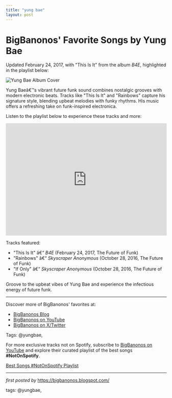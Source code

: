 ```yaml
---
title: "yung bae"
layout: post
---
```

<div class="post-title"> <h1>BigBanonos' Favorite Songs by Yung Bae</h1>
</div>
<p>Updated February 24, 2017, with "This Is It" from the album <i>B4E</i>, highlighted in the playlist below:</p>
<div class="post-image"> <img src="https://asialive365.com/wp-content/uploads/2018/03/c-yung-bae-asia-tour.jpg" alt="Yung Bae Album Cover">
</div>
<p>Yung Baeâ€™s vibrant future funk sound combines nostalgic grooves with modern electronic beats. Tracks like "This Is It" and "Rainbows" capture his signature style, blending upbeat melodies with funky rhythms. His music offers a refreshing take on funk-inspired electronica.</p>
<p>Listen to the playlist below to experience these tracks and more:</p>
<div class="spotify-embed"> <iframe src="https://open.spotify.com/embed/playlist/6InIce7q6Zd5zc8CxZhH9m?utm_source=generator" width="100%" height="352" frameBorder="0" allowfullscreen="" allow="autoplay; clipboard-write; encrypted-media; fullscreen; picture-in-picture" loading="lazy"></iframe>
</div>
<p>Tracks featured:</p>
<ul> <li>"This Is It" â€“ <i>B4E</i> (February 24, 2017, The Future of Funk)</li> <li>"Rainbows" â€“ <i>Skyscraper Anonymous</i> (October 28, 2016, The Future of Funk)</li> <li>"If Only" â€“ <i>Skyscraper Anonymous</i> (October 28, 2016, The Future of Funk)</li>
</ul>
<p>Groove to the upbeat vibes of Yung Bae and experience the infectious energy of future funk.</p>
<hr>
<div class="post-footer"> <p>Discover more of BigBanonos' favorites at:</p> <ul> <li><a href="https://bigbanonos.blogspot.com/" target="_blank">BigBanonos Blog</a></li> <li><a href="https://www.youtube.com/@BigBanonos" target="_blank">BigBanonos on YouTube</a></li> <li><a href="https://x.com/bigbanonos" target="_blank">BigBanonos on X/Twitter</a></li> </ul>
</div>
<div class="post-tags"> Tags: @yungbae,
</div>


<!--Subscribe and Playlist Links-->
<div>
    <p>For more exclusive tracks not on Spotify, subscribe to <a href="https://www.youtube.com/@BigBanonos" target="_blank">BigBanonos on YouTube</a> and explore their curated playlist of the best songs <strong>#NotOnSpotify</strong>.</p>
    <p><a href="https://www.youtube.com/playlist?list=PLtuNtuTatqI0kFahUCbtbfenC_ET5O_tr" target="_blank">Best Songs #NotOnSpotify Playlist<br /></a></p></div>

<hr />

<p><em>first posted by</em> <a href="https://bigbanonos.blogspot.com/" rel="noopener" target="_new">https://bigbanonos.blogspot.com/</a></p>

<p>tags: @yungbae,</p>
